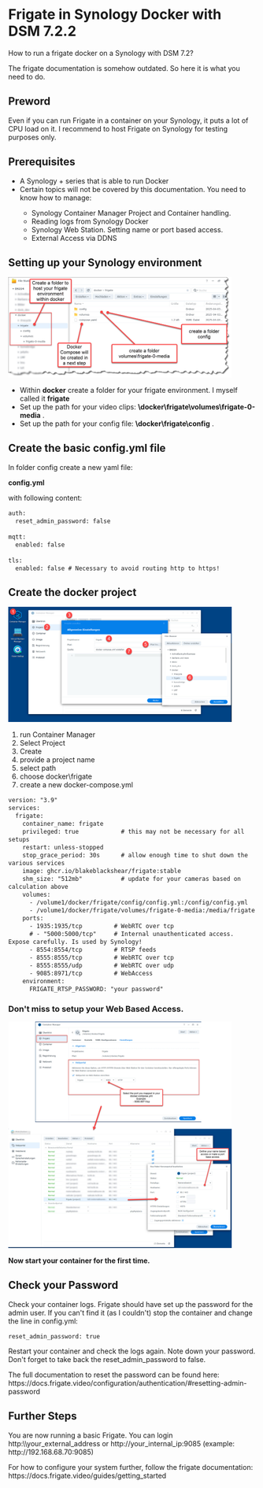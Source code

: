 # Frigate in Synology Docker with DSM 7.2.2

<p>How to run a frigate docker on a Synology with DSM 7.2? </p>
<p>The frigate documentation is somehow outdated. So here it is what you need to do.</p>

<h2>Preword</h2>
<p>
Even if you can run Frigate in a container on your Synology, it puts a lot of CPU load on it. I recommend to host Frigate on Synology for testing purposes only.
</p>

<h2>Prerequisites</h2>

<ul>
<li>A Synology + series that is able to run Docker </li>
<li>Certain topics will not be covered by this documentation. You need to know how to manage:</li>
<ul>
<li>Synology Container Manager Project and Container handling.</li>
<li>Reading logs from Synology Docker </li>
<li>Synology Web Station. Setting name or port based access.</li>
<li>External Access via DDNS </li>
</ul>
</ul>


<h2>Setting up your Synology environment</h2>
<p>
<img src="./images/01_frigate_docker_synology.jpg" alt="Meter Top Cover Part 1" style="width:90%"/>
</p>
<ul> 
<li>Within <strong>docker</strong> create a folder for your frigate environment. I myself called it <strong>frigate</strong> </li>
<li>Set up the path for your video clips: <strong>\docker\frigate\volumes\frigate-0-media</strong> .</li>
<li>Set up the path for your config file: <strong>\docker\frigate\config</strong> .</li>
</ul> 

<h2>Create the basic config.yml file</h2>
<p>In folder config create a new yaml file: 

**config.yml** 

with following content:
```
auth:
  reset_admin_password: false

mqtt:
  enabled: false

tls:
  enabled: false # Necessary to avoid routing http to https!

```

<div style="page-break-after: always;"></div>
<h2>Create the docker project</h2>
<p>
<img src="./images/02_frigate_docker_synology.jpg" alt="Meter Top Cover Part 1" style="width:90%"/>
</p>

<ol>
<li>run Container Manager </li>
<li>Select Project </li>
<li>Create </li>
<li>provide a project name </li>
<li>select path </li>
<li>choose docker\frigate  </li>
<li>create a new docker-compose.yml </li>
</ol>

```
version: "3.9"
services:
  frigate:
    container_name: frigate
    privileged: true            # this may not be necessary for all setups
    restart: unless-stopped
    stop_grace_period: 30s      # allow enough time to shut down the various services
    image: ghcr.io/blakeblackshear/frigate:stable
    shm_size: "512mb"           # update for your cameras based on calculation above
    volumes:
      - /volume1/docker/frigate/config/config.yml:/config/config.yml
      - /volume1/docker/frigate/volumes/frigate-0-media:/media/frigate
    ports:
      - 1935:1935/tcp         # WebRTC over tcp
      # - "5000:5000/tcp"     # Internal unauthenticated access. Expose carefully. Is used by Synology!
      - 8554:8554/tcp         # RTSP feeds
      - 8555:8555/tcp         # WebRTC over tcp
      - 8555:8555/udp         # WebRTC over udp
      - 9085:8971/tcp         # WebAccess
    environment:
      FRIGATE_RTSP_PASSWORD: "your password"
```

<div style="page-break-after: always;"></div>
<h3>Don't miss to setup your Web Based Access.</h3>
<p>
<img src="./images/03_frigate_docker_synology.jpg" alt="Meter Top Cover Part 1" style="width:90%"/>
</p>

<p><strong>Now start your container for the first time.</strong></p>

<div style="page-break-after: always;"></div>
<h2>Check your Password</h2>
<p>Check your container logs. Frigate should have set up the password for the admin user. If you can't find it (as I couldn't) stop the container and change the line in config.yml:</p>

```
reset_admin_password: true

```

<p>Restart your container and check the logs again. Note down your password. <br/>
Don't forget to take back the reset_admin_password to false.</p>

<p>The full documentation to reset the password can be found here: https://docs.frigate.video/configuration/authentication/#resetting-admin-password</p>


<div style="page-break-after: always;"></div>

<h2>Further Steps</h2>
<p>You are now running a basic Frigate. You can login http:\\your_external_address or http://your_internal_ip:9085 (example: http://192.168.68.70:9085)</p>

<p>For how to configure your system further, follow the frigate documentation: https://docs.frigate.video/guides/getting_started
